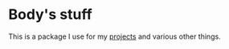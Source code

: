 # Body's stuff

This is a package I use for my [projects](https://discord.com/novoboost) and various other things.